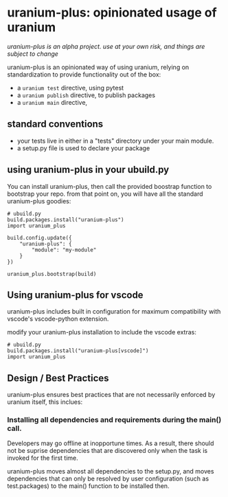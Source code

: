 # uranium-plus: opinionated usage of uranium

*uranium-plus is an alpha project. use at your own risk, and things are subject to change*

uranium-plus is an opinionated way of using uranium,
relying on standardization to provide functionality out of the box:

* a `uranium test` directive, using pytest
* a `uranium publish` directive, to publish packages
* a `uranium main` directive, 

## standard conventions

* your tests live in either in a "tests" directory under your main module.
* a setup.py file is used to declare your package


## using uranium-plus in your ubuild.py

You can install uranium-plus, then call the provided boostrap function to bootstrap your repo. from that point on,
you will have all the standard uranium-plus goodies:

    # ubuild.py
    build.packages.install("uranium-plus")
    import uranium_plus

    build.config.update({
        "uranium-plus": {
            "module": "my-module"
        }
    })

    uranium_plus.bootstrap(build)


## Using uranium-plus for vscode

uranium-plus includes built in configuration for
maximum compatibility with vscode's vscode-python extension.

modify your uranium-plus installation to include the vscode extras:

    # ubuild.py
    build.packages.install("uranium-plus[vscode]")
    import uranium_plus

## Design / Best Practices

uranium-plus ensures best practices that are not necessarily enforced by uranium
itself, this inclues:

### Installing all dependencies and requirements during the main() call.

Developers may go offline at inopportune times. As a result, there should not
be suprise dependencies that are discovered only when the task is invoked for the 
first time.

uranium-plus moves almost all dependencies to the setup.py, and moves dependencies
that can only be resolved by user configuration (such as test.packages) to the main()
function to be installed then.
